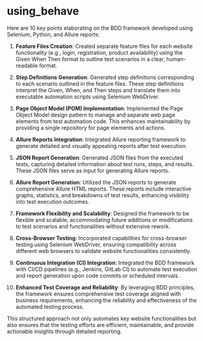 # using_behave
Here are 10 key points elaborating on the BDD framework developed using Selenium, Python, and Allure reports:

1. **Feature Files Creation**: Created separate feature files for each website functionality (e.g., login, registration, product availability) using the Given When Then format to outline test scenarios in a clear, human-readable format.

2. **Step Definitions Generation**: Generated step definitions corresponding to each scenario outlined in the feature files. These step definitions interpret the Given, When, and Then steps and translate them into executable automation scripts using Selenium WebDriver.

3. **Page Object Model (POM) Implementation**: Implemented the Page Object Model design pattern to manage and separate web page elements from test automation code. This enhances maintainability by providing a single repository for page elements and actions.

4. **Allure Reports Integration**: Integrated Allure reporting framework to generate detailed and visually appealing reports after test execution.

5. **JSON Report Generation**: Generated JSON files from the executed tests, capturing detailed information about test runs, steps, and results. These JSON files serve as input for generating Allure reports.

6. **Allure Report Generation**: Utilized the JSON reports to generate comprehensive Allure HTML reports. These reports include interactive graphs, statistics, and breakdowns of test results, enhancing visibility into test execution outcomes.

7. **Framework Flexibility and Scalability**: Designed the framework to be flexible and scalable, accommodating future additions or modifications to test scenarios and functionalities without extensive rework.

8. **Cross-Browser Testing**: Incorporated capabilities for cross-browser testing using Selenium WebDriver, ensuring compatibility across different web browsers to validate website functionalities consistently.

9. **Continuous Integration (CI) Integration**: Integrated the BDD framework with CI/CD pipelines (e.g., Jenkins, GitLab CI) to automate test execution and report generation upon code commits or scheduled intervals.

10. **Enhanced Test Coverage and Reliability**: By leveraging BDD principles, the framework ensures comprehensive test coverage aligned with business requirements, enhancing the reliability and effectiveness of the automated testing process.

This structured approach not only automates key website functionalities but also ensures that the testing efforts are efficient, maintainable, and provide actionable insights through detailed reporting.
